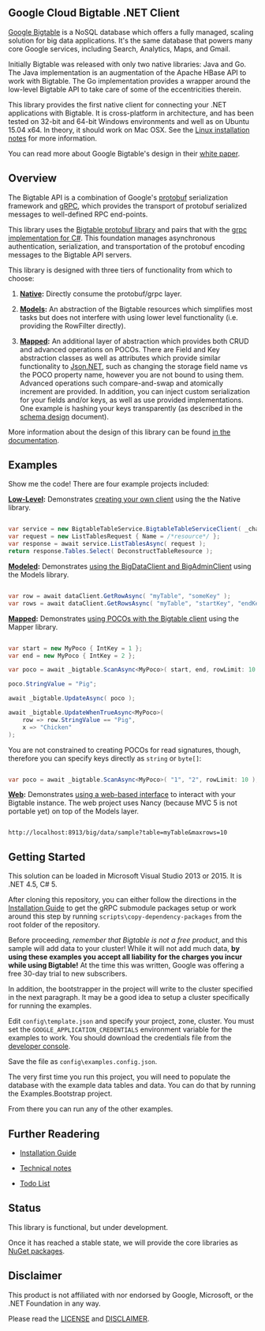## Google Cloud Bigtable .NET Client ##

[Google Bigtable](https://cloud.google.com/bigtable/) is a NoSQL database which offers a fully managed, scaling solution for big data applications.  It's the same database that powers many core Google services, including Search, Analytics, Maps, and Gmail.

Initially Bigtable was released with only two native libraries: Java and Go.  The Java implementation is an augmentation of the Apache HBase API to work with Bigtable.  The Go implementation provides a wrapper around the low-level Bigtable API to take care of some of the eccentricities therein.

This library provides the first native client for connecting your .NET applications with Bigtable.  It is cross-platform in architecture, and has been tested on 32-bit and 64-bit Windows environments and well as on Ubuntu 15.04 x64.  In theory, it should work on Mac OSX.  See the [Linux installation notes](doc/Installation.md#deploying-to-linux) for more information.  

You can read more about Google Bigtable's design in their [white paper](http://static.googleusercontent.com/media/research.google.com/en//archive/bigtable-osdi06.pdf).


## Overview ##

The Bigtable API is a combination of Google's [protobuf](https://developers.google.com/protocol-buffers/?hl=en) serialization framework and [gRPC](http://grpc.io), which provides the transport of protobuf serialized messages to well-defined RPC end-points.

This library uses the [Bigtable protobuf library](https://github.com/GoogleCloudPlatform/cloud-bigtable-client/tree/master/bigtable-protos) and pairs that with the [grpc implementation for C#](https://github.com/grpc/grpc/tree/master/src/csharp).  This foundation manages asynchronous authentication, serialization, and transportation of the protobuf encoding messages to the Bigtable API servers.

This library is designed with three tiers of functionality from which to choose: 

1. **[Native](src/Native):** Directly consume the protobuf/grpc layer.

2. **[Models](src/Models):** An abstraction of the Bigtable resources which simplifies most tasks but does not interfere with using lower level functionality (i.e. providing the RowFilter directly).

3. **[Mapped](src/Mapped):** An additional layer of abstraction which provides both CRUD and advanced operations on POCOs.  There are Field and Key abstraction classes as well as attributes which provide similar functionality to [Json.NET](http://www.newtonsoft.com/json), such as changing the storage field name vs the POCO property name, however you are not bound to using them.  Advanced operations such compare-and-swap and atomically increment are  provided.  In addition, you can inject custom serialization for your fields and/or keys, as well as use provided implementations.  One example is hashing your keys transparently (as described in the [schema design](https://cloud.google.com/bigtable/docs/schema-design#types_of_row_keys) document).   

More information about the design of this library can be found [in the documentation](doc/Design.md).


## Examples ##
Show me the code!  There are four example projects included:

**[Low-Level](src/Examples/LowLevel):** Demonstrates [creating your own client](src/Examples/LowLevel/SimpleClient.cs) using the the Native library.

```csharp

var service = new BigtableTableService.BigtableTableServiceClient( _channel );
var request = new ListTablesRequest { Name = /*resource*/ };
var response = await service.ListTablesAsync( request );
return response.Tables.Select( DeconstructTableResource );

```
**[Modeled](src/Examples/Modeled):** Demonstrates [using the BigDataClient and BigAdminClient](src/Examples/Modeled/Example.cs) using the Models library.

```csharp

var row = await dataClient.GetRowAsync( "myTable", "someKey" );
var rows = await dataClient.GetRowsAsync( "myTable", "startKey", "endKey", rowLimit: 20 );

```
**[Mapped](src/Examples/Mapped):** Demonstrates [using POCOs with the Bigtable client](src/Examples/Mapped/Example.cs) using the Mapper library.

```csharp

var start = new MyPoco { IntKey = 1 };
var end = new MyPoco { IntKey = 2 };

var poco = await _bigtable.ScanAsync<MyPoco>( start, end, rowLimit: 10 );

poco.StringValue = "Pig";

await _bigtable.UpdateAsync( poco ); 

await _bigtable.UpdateWhenTrueAsync<MyPoco>(
	row => row.StringValue == "Pig", 
	x => "Chicken" 
);

```

You are not constrained to creating POCOs for read signatures, though, therefore you can specify keys directly as ```string``` or ```byte[]```:

```csharp

var poco = await _bigtable.ScanAsync<MyPoco>( "1", "2", rowLimit: 10 );

```

**[Web](src/Examples/Web):** Demonstrates [using a web-based interface](/src/Examples/Web/Example.cs) to interact with your Bigtable instance.  The web project uses Nancy (because MVC 5 is not portable yet) on top of the Models layer.

```

http://localhost:8913/big/data/sample?table=myTable&maxrows=10

```

<a name="GettingStarted"></a>
## Getting Started ##

This solution can be loaded in Microsoft Visual Studio 2013 or 2015.  It is .NET 4.5, C# 5.

After cloning this repository, you can either follow the directions in the [Installation Guide](doc/Installation.md#installation-guide) to get the gRPC submodule packages setup or work around this step by running ```scripts\copy-dependency-packages``` from the root folder of the repository.


Before proceeding, *remember that Bigtable is not a free product*, and this sample will add data to your cluster!  While it will not add much data, **by using these examples you accept all liability for the charges you incur while using Bigtable!**  At the time this was written, Google was offering a free 30-day trial to new subscribers.

In addition, the bootstrapper in the project will write to the cluster specified in the next paragraph.  It may be a good idea to setup a cluster specifically for running the examples.

Edit `config\template.json` and specify your project, zone, cluster.  You must set the ```GOOGLE_APPLICATION_CREDENTIALS``` environment variable for the examples to work.  You should download the credentials file from the [developer console](https://console.developers.google.com/permissions/serviceaccounts). 

Save the file as `config\examples.config.json`.

The very first time you run this project, you will need to populate the database with the example data tables and data.  You can do that by running the Examples.Bootstrap project.

From there you can run any of the other examples.



## Further Readering ##

- [Installation Guide](doc/Installation.md)

- [Technical notes](doc/Design.md)

- [Todo List](doc/Todo.md)

 
## Status ##

This library is functional, but under development.

Once it has reached a stable state, we will provide the core libraries as [NuGet packages](https://www.nuget.org/).


## Disclaimer ##

This product is not affiliated with nor endorsed by Google, Microsoft, or the .NET Foundation in any way.

Please read the [LICENSE](LICENSE.md) and [DISCLAIMER](DISCLAIMER.md).
